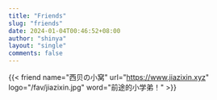 ```yaml
---
title: "Friends"
slug: "friends"
date: 2024-01-04T00:46:52+08:00
author: "shinya"
layout: "single"
comments: false
---
```


{{< friend name="西贝の小窝" url="https://www.jiazixin.xyz" logo="/fav/jiazixin.jpg" word="前途的小学弟！" >}}